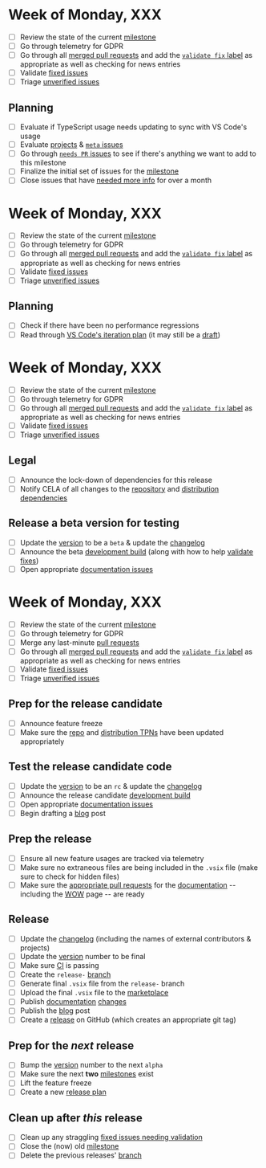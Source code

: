 # Week of Monday, XXX

- [ ] Review the state of the current [milestone](https://github.com/Microsoft/vscode-python/milestones)
- [ ] Go through telemetry for GDPR
- [ ] Go through all [merged pull requests](https://github.com/Microsoft/vscode-python/pulls?utf8=%E2%9C%93&q=is%3Apr+is%3Amerged) and add the [`validate fix` label](https://github.com/Microsoft/vscode-python/labels/validate%20fix) as appropriate as well as checking for news entries
- [ ] Validate [fixed issues](https://github.com/Microsoft/vscode-python/issues?q=label%3A%22validate+fix%22+is%3Aclosed)
- [ ] Triage [unverified issues](https://github.com/Microsoft/vscode-python/labels/needs%20verification)

## Planning
- [ ] Evaluate if TypeScript usage needs updating to sync with VS Code's usage
- [ ] Evaluate [projects](https://github.com/Microsoft/vscode-python/projects) & [`meta` issues](https://github.com/Microsoft/vscode-python/labels/meta)
- [ ] Go through [`needs PR` issues](https://github.com/Microsoft/vscode-python/issues?utf8=%E2%9C%93&q=is%3Aopen+label%3A%22needs+PR%22+-label%3A%22help+wanted%22+-label%3A%22good+first+issue%22+no%3Amilestone) to see if there's anything we want to add to this milestone
- [ ] Finalize the initial set of issues for the [milestone](https://github.com/Microsoft/vscode-python/milestones)
- [ ] Close issues that have [needed more info](https://github.com/Microsoft/vscode-python/issues?q=is%3Aopen+label%3A%22needs+more+info%22+sort%3Aupdated-asc) for over a month

# Week of Monday, XXX

- [ ] Review the state of the current [milestone](https://github.com/Microsoft/vscode-python/milestones)
- [ ] Go through telemetry for GDPR
- [ ] Go through all [merged pull requests](https://github.com/Microsoft/vscode-python/pulls?utf8=%E2%9C%93&q=is%3Apr+is%3Amerged) and add the [`validate fix` label](https://github.com/Microsoft/vscode-python/labels/validate%20fix) as appropriate as well as checking for news entries
- [ ] Validate [fixed issues](https://github.com/Microsoft/vscode-python/issues?q=label%3A%22validate+fix%22+is%3Aclosed)
- [ ] Triage [unverified issues](https://github.com/Microsoft/vscode-python/labels/needs%20verification)

## Planning
- [ ] Check if there have been no performance regressions
- [ ] Read through [VS Code's iteration plan](https://github.com/Microsoft/vscode/labels/iteration-plan) (it may still be a [draft](https://github.com/Microsoft/vscode/labels/iteration-plan-draft))

# Week of Monday, XXX

- [ ] Review the state of the current [milestone](https://github.com/Microsoft/vscode-python/milestones)
- [ ] Go through telemetry for GDPR
- [ ] Go through all [merged pull requests](https://github.com/Microsoft/vscode-python/pulls?utf8=%E2%9C%93&q=is%3Apr+is%3Amerged) and add the [`validate fix` label](https://github.com/Microsoft/vscode-python/labels/validate%20fix) as appropriate as well as checking for news entries
- [ ] Validate [fixed issues](https://github.com/Microsoft/vscode-python/issues?q=label%3A%22validate+fix%22+is%3Aclosed)
- [ ] Triage [unverified issues](https://github.com/Microsoft/vscode-python/labels/needs%20verification)

## Legal
- [ ] Announce the lock-down of dependencies for this release
- [ ] Notify CELA of all changes to the [repository](https://github.com/Microsoft/vscode-python/tree/master/pythonFiles) and [distribution dependencies](https://github.com/Microsoft/vscode-python/blob/master/package.json)

## Release a beta version for testing
- [ ] Update the [version](https://github.com/Microsoft/vscode-python/blob/master/package.json) to be a `beta` & update the [changelog](https://github.com/Microsoft/vscode-python/blob/master/CHANGELOG.md)
- [ ] Announce the beta [development build](https://github.com/Microsoft/vscode-python/blob/master/CONTRIBUTING.md#development-build) (along with how to help [validate fixes](https://github.com/Microsoft/vscode-python/issues?q=label%3A%22validate+fix%22+is%3Aclosed))
- [ ] Open appropriate [documentation issues](https://github.com/microsoft/vscode-docs/issues?q=is%3Aissue+is%3Aopen+label%3Apython)

# Week of Monday, XXX

- [ ] Review the state of the current [milestone](https://github.com/Microsoft/vscode-python/milestones)
- [ ] Go through telemetry for GDPR
- [ ] Merge any last-minute [pull requests](https://github.com/Microsoft/vscode-python/pulls)
- [ ] Go through all [merged pull requests](https://github.com/Microsoft/vscode-python/pulls?utf8=%E2%9C%93&q=is%3Apr+is%3Amerged) and add the [`validate fix` label](https://github.com/Microsoft/vscode-python/labels/validate%20fix) as appropriate as well as checking for news entries
- [ ] Validate [fixed issues](https://github.com/Microsoft/vscode-python/issues?q=label%3A%22validate+fix%22+is%3Aclosed)
- [ ] Triage [unverified issues](https://github.com/Microsoft/vscode-python/labels/needs%20verification)

## Prep for the release candidate
- [ ] Announce feature freeze
- [ ] Make sure the [repo](https://github.com/Microsoft/vscode-python/blob/master/ThirdPartyNotices-Repository.txt) and [distribution TPNs](https://github.com/Microsoft/vscode-python/blob/master/ThirdPartyNotices-Distribution.txt) have been updated appropriately

## Test the release candidate code
- [ ] Update the [version](https://github.com/Microsoft/vscode-python/blob/master/package.json) to be an `rc` & update the [changelog](https://github.com/Microsoft/vscode-python/blob/master/CHANGELOG.md)
- [ ] Announce the release candidate [development build](https://github.com/Microsoft/vscode-python/blob/master/CONTRIBUTING.md#development-build)
- [ ] Open appropriate [documentation issues](https://github.com/microsoft/vscode-docs/issues?q=is%3Aissue+is%3Aopen+label%3Apython)
- [ ] Begin drafting a [blog](http://aka.ms/pythonblog) post

## Prep the release
- [ ] Ensure all new feature usages are tracked via telemetry
- [ ] Make sure no extraneous files are being included in the `.vsix` file (make sure to check for hidden files)
- [ ] Make sure the [appropriate pull requests](https://github.com/microsoft/vscode-docs/pulls) for the [documentation](https://code.visualstudio.com/docs/python/python-tutorial) -- including the [WOW](https://code.visualstudio.com/docs/languages/python) page -- are ready

## Release
- [ ] Update the [changelog](https://github.com/Microsoft/vscode-python/blob/master/CHANGELOG.md) (including the names of external contributors & projects)
- [ ] Update the [version](https://github.com/Microsoft/vscode-python/blob/master/package.json) number to be final
- [ ] Make sure [CI](https://github.com/Microsoft/vscode-python/blob/master/CONTRIBUTING.md) is passing
- [ ] Create the `release-` [branch](https://github.com/Microsoft/vscode-python/)
- [ ] Generate final `.vsix` file from the `release-` branch
- [ ] Upload the final `.vsix` file to the [marketplace](https://marketplace.visualstudio.com/items?itemName=ms-python.python)
- [ ] Publish [documentation](https://code.visualstudio.com/docs/python/python-tutorial) [changes](https://github.com/microsoft/vscode-docs/pulls)
- [ ] Publish the [blog](http://aka.ms/pythonblog) post
- [ ] Create a [release](https://github.com/Microsoft/vscode-python/releases) on GitHub (which creates an appropriate git tag)

## Prep for the _next_ release
- [ ] Bump the [version](https://github.com/Microsoft/vscode-python/blob/master/package.json) number to the next `alpha`
- [ ] Make sure the next **two** [milestones](https://github.com/Microsoft/vscode-python/milestones) exist
- [ ] Lift the feature freeze
- [ ] Create a new [release plan](https://github.com/Microsoft/vscode-python/edit/master/.github/release_plan.md)

## Clean up after _this_ release
- [ ] Clean up any straggling [fixed issues needing validation](https://github.com/Microsoft/vscode-python/issues?q=label%3A%22validate+fix%22+is%3Aclosed)
- [ ] Close the (now) old [milestone](https://github.com/Microsoft/vscode-python/milestones)
- [ ] Delete the previous releases' [branch](https://github.com/Microsoft/vscode-python/branches)

